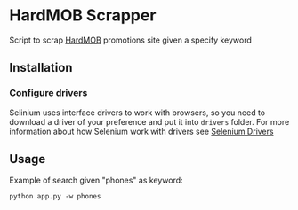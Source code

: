# HardMOB Scrapper
Script to scrap [HardMOB](https://www.hardmob.com.br/forums/407-Promocoes) promotions site given a specify keyword

## Installation

### Configure drivers
Selinium uses interface drivers to work with browsers, so you need to download a driver of your preference and put it into ```drivers``` folder.
For more information about how Selenium work with drivers see [Selenium Drivers](https://selenium-python.readthedocs.io/installation.html#drivers)

## Usage
Example of search given "phones" as keyword:
```
python app.py -w phones
```
